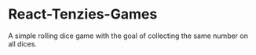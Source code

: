 # React-Tenzies-Games
 A simple rolling dice game with the goal of collecting the same number on all dices.
